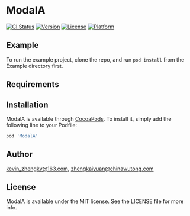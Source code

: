 # ModalA

[![CI Status](https://img.shields.io/travis/kevin_zhengky@163.com/ModalA.svg?style=flat)](https://travis-ci.org/kevin_zhengky@163.com/ModalA)
[![Version](https://img.shields.io/cocoapods/v/ModalA.svg?style=flat)](https://cocoapods.org/pods/ModalA)
[![License](https://img.shields.io/cocoapods/l/ModalA.svg?style=flat)](https://cocoapods.org/pods/ModalA)
[![Platform](https://img.shields.io/cocoapods/p/ModalA.svg?style=flat)](https://cocoapods.org/pods/ModalA)

## Example

To run the example project, clone the repo, and run `pod install` from the Example directory first.

## Requirements

## Installation

ModalA is available through [CocoaPods](https://cocoapods.org). To install
it, simply add the following line to your Podfile:

```ruby
pod 'ModalA'
```

## Author

kevin_zhengky@163.com, zhengkaiyuan@chinawutong.com

## License

ModalA is available under the MIT license. See the LICENSE file for more info.
